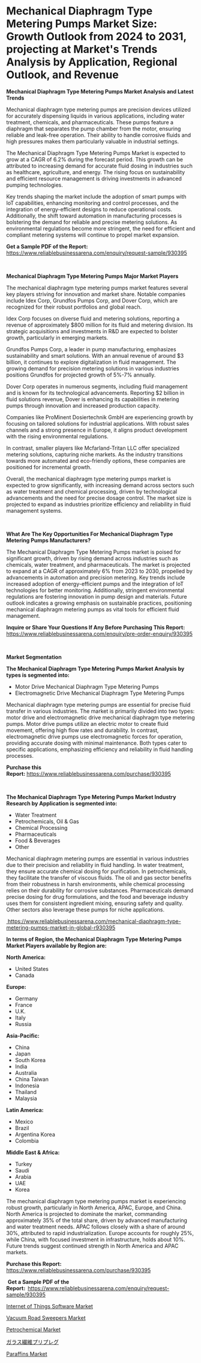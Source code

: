 <p><h1>Mechanical Diaphragm Type Metering Pumps Market Size: Growth Outlook from 2024 to 2031, projecting at Market's Trends Analysis by Application, Regional Outlook, and Revenue</h1></p><p><strong>Mechanical Diaphragm Type Metering Pumps Market Analysis and Latest Trends</strong></p>
<p><p>Mechanical diaphragm type metering pumps are precision devices utilized for accurately dispensing liquids in various applications, including water treatment, chemicals, and pharmaceuticals. These pumps feature a diaphragm that separates the pump chamber from the motor, ensuring reliable and leak-free operation. Their ability to handle corrosive fluids and high pressures makes them particularly valuable in industrial settings.</p><p>The Mechanical Diaphragm Type Metering Pumps Market is expected to grow at a CAGR of 6.2% during the forecast period. This growth can be attributed to increasing demand for accurate fluid dosing in industries such as healthcare, agriculture, and energy. The rising focus on sustainability and efficient resource management is driving investments in advanced pumping technologies. </p><p>Key trends shaping the market include the adoption of smart pumps with IoT capabilities, enhancing monitoring and control processes, and the integration of energy-efficient designs to reduce operational costs. Additionally, the shift toward automation in manufacturing processes is bolstering the demand for reliable and precise metering solutions. As environmental regulations become more stringent, the need for efficient and compliant metering systems will continue to propel market expansion.</p></p>
<p><strong>Get a Sample PDF of the Report:&nbsp;</strong> <a href="https://www.reliablebusinessarena.com/enquiry/request-sample/930395">https://www.reliablebusinessarena.com/enquiry/request-sample/930395</a></p>
<p>&nbsp;</p>
<p><strong>Mechanical Diaphragm Type Metering Pumps Major Market Players</strong></p>
<p><p>The mechanical diaphragm type metering pumps market features several key players striving for innovation and market share. Notable companies include Idex Corp, Grundfos Pumps Corp, and Dover Corp, which are recognized for their robust portfolios and global reach.</p><p>Idex Corp focuses on diverse fluid and metering solutions, reporting a revenue of approximately $800 million for its fluid and metering division. Its strategic acquisitions and investments in R&D are expected to bolster growth, particularly in emerging markets.</p><p>Grundfos Pumps Corp, a leader in pump manufacturing, emphasizes sustainability and smart solutions. With an annual revenue of around $3 billion, it continues to explore digitalization in fluid management. The growing demand for precision metering solutions in various industries positions Grundfos for projected growth of 5%-7% annually.</p><p>Dover Corp operates in numerous segments, including fluid management and is known for its technological advancements. Reporting $2 billion in fluid solutions revenue, Dover is enhancing its capabilities in metering pumps through innovation and increased production capacity.</p><p>Companies like ProMinent Dosiertechnik GmbH are experiencing growth by focusing on tailored solutions for industrial applications. With robust sales channels and a strong presence in Europe, it aligns product development with the rising environmental regulations.</p><p>In contrast, smaller players like Mcfarland-Tritan LLC offer specialized metering solutions, capturing niche markets. As the industry transitions towards more automated and eco-friendly options, these companies are positioned for incremental growth.</p><p>Overall, the mechanical diaphragm type metering pumps market is expected to grow significantly, with increasing demand across sectors such as water treatment and chemical processing, driven by technological advancements and the need for precise dosage control. The market size is projected to expand as industries prioritize efficiency and reliability in fluid management systems.</p></p>
<p>&nbsp;</p>
<p><strong>What Are The Key Opportunities For Mechanical Diaphragm Type Metering Pumps Manufacturers?</strong></p>
<p><p>The Mechanical Diaphragm Type Metering Pumps market is poised for significant growth, driven by rising demand across industries such as chemicals, water treatment, and pharmaceuticals. The market is projected to expand at a CAGR of approximately 6% from 2023 to 2030, propelled by advancements in automation and precision metering. Key trends include increased adoption of energy-efficient pumps and the integration of IoT technologies for better monitoring. Additionally, stringent environmental regulations are fostering innovation in pump design and materials. Future outlook indicates a growing emphasis on sustainable practices, positioning mechanical diaphragm metering pumps as vital tools for efficient fluid management.</p></p>
<p><strong>Inquire or Share Your Questions If Any Before Purchasing This Report:</strong> <a href="https://www.reliablebusinessarena.com/enquiry/pre-order-enquiry/930395">https://www.reliablebusinessarena.com/enquiry/pre-order-enquiry/930395</a></p>
<p>&nbsp;</p>
<p><strong>Market Segmentation</strong></p>
<p><strong>The Mechanical Diaphragm Type Metering Pumps Market Analysis by types is segmented into:</strong></p>
<p><ul><li>Motor Drive Mechanical Diaphragm Type Metering Pumps</li><li>Electromagnetic Drive Mechanical Diaphragm Type Metering Pumps</li></ul></p>
<p><p>Mechanical diaphragm type metering pumps are essential for precise fluid transfer in various industries. The market is primarily divided into two types: motor drive and electromagnetic drive mechanical diaphragm type metering pumps. Motor drive pumps utilize an electric motor to create fluid movement, offering high flow rates and durability. In contrast, electromagnetic drive pumps use electromagnetic forces for operation, providing accurate dosing with minimal maintenance. Both types cater to specific applications, emphasizing efficiency and reliability in fluid handling processes.</p></p>
<p><strong>Purchase this Report:&nbsp;</strong><a href="https://www.reliablebusinessarena.com/purchase/930395">https://www.reliablebusinessarena.com/purchase/930395</a></p>
<p>&nbsp;</p>
<p><strong>The Mechanical Diaphragm Type Metering Pumps Market Industry Research by Application is segmented into:</strong></p>
<p><ul><li>Water Treatment</li><li>Petrochemicals, Oil & Gas</li><li>Chemical Processing</li><li>Pharmaceuticals</li><li>Food & Beverages</li><li>Other</li></ul></p>
<p><p>Mechanical diaphragm metering pumps are essential in various industries due to their precision and reliability in fluid handling. In water treatment, they ensure accurate chemical dosing for purification. In petrochemicals, they facilitate the transfer of viscous fluids. The oil and gas sector benefits from their robustness in harsh environments, while chemical processing relies on their durability for corrosive substances. Pharmaceuticals demand precise dosing for drug formulations, and the food and beverage industry uses them for consistent ingredient mixing, ensuring safety and quality. Other sectors also leverage these pumps for niche applications.</p></p>
<p><a href="https://www.reliablebusinessarena.com/mechanical-diaphragm-type-metering-pumps-market-in-global-r930395">&nbsp;https://www.reliablebusinessarena.com/mechanical-diaphragm-type-metering-pumps-market-in-global-r930395</a></p>
<p><strong>In terms of Region, the Mechanical Diaphragm Type Metering Pumps Market Players available by Region are:</strong></p>
<p>
    <p> <strong> North America: </strong>
        <ul>
            <li>United States</li>
            <li>Canada</li>
        </ul>
        </p> 
    <p> <strong> Europe: </strong>
        <ul>
            <li>Germany</li>
            <li>France</li>
            <li>U.K.</li>
            <li>Italy</li>
            <li>Russia</li>
        </ul>
        </p> 
    <p> <strong> Asia-Pacific: </strong>
        <ul>
            <li>China</li>
            <li>Japan</li>
            <li>South Korea</li>
            <li>India</li>
            <li>Australia</li>
            <li>China Taiwan</li>
            <li>Indonesia</li>
            <li>Thailand</li>
            <li>Malaysia</li>
        </ul>
        </p> 
    <p> <strong> Latin America: </strong>
        <ul>
            <li>Mexico</li>
            <li>Brazil</li>
            <li>Argentina Korea</li>
            <li>Colombia</li>
        </ul>
        </p> 
    <p> <strong> Middle East & Africa: </strong>
        <ul>
            <li>Turkey</li>
            <li>Saudi</li>
            <li>Arabia</li>
            <li>UAE</li>
            <li>Korea</li>
        </ul>
    </p>
    </p>
<p><p>The mechanical diaphragm type metering pumps market is experiencing robust growth, particularly in North America, APAC, Europe, and China. North America is projected to dominate the market, commanding approximately 35% of the total share, driven by advanced manufacturing and water treatment needs. APAC follows closely with a share of around 30%, attributed to rapid industrialization. Europe accounts for roughly 25%, while China, with focused investment in infrastructure, holds about 10%. Future trends suggest continued strength in North America and APAC markets.</p></p>
<p><strong>Purchase this Report: </strong><a href="https://www.reliablebusinessarena.com/purchase/930395">https://www.reliablebusinessarena.com/purchase/930395</a></p>
<p>&nbsp;<strong>Get a Sample PDF of the Report:&nbsp;&nbsp;</strong><a href="https://www.reliablebusinessarena.com/enquiry/request-sample/930395">https://www.reliablebusinessarena.com/enquiry/request-sample/930395</a></p>
<p><strong></strong></p>
<p><p><a href="https://issuu.com/reportprime-2/docs/internet-of-things-software-market-_e7acf45260fc87">Internet of Things Software Market</a></p><p><a href="https://medium.com/@caseyshhand587/the-vacuum-road-sweepers-market-is-anticipated-to-experience-significant-growth-with-a-projected-be01db64ea88">Vacuum Road Sweepers Market</a></p><p><a href="https://www.linkedin.com/pulse/role-petrochemical-market-applications-automotivetextileconstructionindustrialmedicalpharmaceuticalselectronicsconsumer-6vjve?trackingId=jckA2bPTRNOPjJMOuL1A5A%3D%3D">Petrochemical Market</a></p><p><a href="https://medium.com/@bulahhamill83/%E7%8F%BE%E5%9C%A8%E3%81%AE%E3%82%AC%E3%83%A9%E3%82%B9%E7%B9%8A%E7%B6%AD%E3%83%97%E3%83%AA%E3%83%97%E3%83%AC%E3%82%B0%E5%B8%82%E5%A0%B4%E3%81%AE%E5%B1%95%E6%9C%9B%E3%81%A8%E5%B0%86%E6%9D%A5%E3%81%AE%E8%A6%8B%E9%80%9A%E3%81%97%E3%81%AF%E4%BD%95%E3%81%A7%E3%81%99%E3%81%8B-%E5%B8%82%E5%A0%B4%E5%88%86%E6%9E%90%E3%81%A8%E4%BB%8A%E5%BE%8C%E3%81%AE%E6%96%B9%E5%90%91%E6%80%A7-2024%E5%B9%B4-2031%E5%B9%B4-5ed1f57410e5?postPublishedType=initial">ガラス繊維プリプレグ</a></p><p><a href="https://www.linkedin.com/pulse/paraffins-market-size-growth-industry-analysis-segmentation-a9jge?trackingId=oaS1aj%2BeTuaA9OQqA5twXw%3D%3D">Paraffins Market</a></p></p>